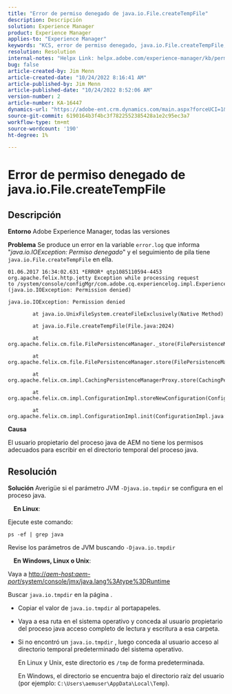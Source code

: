 ```yaml
---
title: "Error de permiso denegado de java.io.File.createTempFile"
description: Descripción
solution: Experience Manager
product: Experience Manager
applies-to: "Experience Manager"
keywords: "KCS, error de permiso denegado, java.io.File.createTempFile, resolución de problemas, Adobe Experience Manager"
resolution: Resolution
internal-notes: "Helpx Link: helpx.adobe.com/experience-manager/kb/permission_denied_error_from_java_io_file.html"
bug: false
article-created-by: Jim Menn
article-created-date: "10/24/2022 8:16:41 AM"
article-published-by: Jim Menn
article-published-date: "10/24/2022 8:52:06 AM"
version-number: 2
article-number: KA-16447
dynamics-url: "https://adobe-ent.crm.dynamics.com/main.aspx?forceUCI=1&pagetype=entityrecord&etn=knowledgearticle&id=6bab172c-7453-ed11-bba2-6045bd0065f9"
source-git-commit: 6190164b3f4bc3f7822552385428a1e2c95ec3a7
workflow-type: tm+mt
source-wordcount: '190'
ht-degree: 1%

---
```


# Error de permiso denegado de java.io.File.createTempFile

## Descripción


<b>Entorno</b>
Adobe Experience Manager, todas las versiones

<b>Problema</b>
Se produce un error en la variable `error.log` que informa &quot;*java.io.IOException: Permiso denegado*&quot; y el seguimiento de pila tiene `java.io.File.createTempFile` en ella.


```
01.06.2017 16:34:02.631 *ERROR* qtp1085110594-4453 org.apache.felix.http.jetty Exception while processing request to /system/console/configMgr/com.adobe.cq.experiencelog.impl.ExperienceLogConfigServlet (java.io.IOException: Permission denied)

java.io.IOException: Permission denied

        at java.io.UnixFileSystem.createFileExclusively(Native Method)

        at java.io.File.createTempFile(File.java:2024)

        at org.apache.felix.cm.file.FilePersistenceManager._store(FilePersistenceManager.java:699)

        at org.apache.felix.cm.file.FilePersistenceManager.store(FilePersistenceManager.java:660)

        at org.apache.felix.cm.impl.CachingPersistenceManagerProxy.store(CachingPersistenceManagerProxy.java:242)

        at org.apache.felix.cm.impl.ConfigurationImpl.storeNewConfiguration(ConfigurationImpl.java:462)

        at org.apache.felix.cm.impl.ConfigurationImpl.init(ConfigurationImpl.java:183)
```


<b>Causa</b>

El usuario propietario del proceso java de AEM no tiene los permisos adecuados para escribir en el directorio temporal del proceso java.




## Resolución


<b>Solución</b>
Averigüe si el parámetro JVM `-Djava.io.tmpdir` se configura en el proceso java.

<b>    En Linux</b>:

Ejecute este comando:


```
ps -ef | grep java
```


Revise los parámetros de JVM buscando `-Djava.io.tmpdir`

<b>    En Windows, Linux o Unix</b>:

Vaya a [http://*aem-host:aem-port*/system/console/jmx/java.lang%3Atype%3DRuntime](http://aem-host:aem-port/system/console/jmx/java.lang%3Atype%3DRuntime)

Buscar `java.io.tmpdir` en la página .

- Copiar el valor de `java.io.tmpdir` al portapapeles.
- Vaya a esa ruta en el sistema operativo y conceda al usuario propietario del proceso java acceso completo de lectura y escritura a esa carpeta.
- Si no encontró un `java.io.tmpdir` , luego conceda al usuario acceso al directorio temporal predeterminado del sistema operativo.

   En Linux y Unix, este directorio es `/tmp` de forma predeterminada.

   En Windows, el directorio se encuentra bajo el directorio raíz del usuario (por ejemplo: `C:\Users\aemuser\AppData\Local\Temp`).

